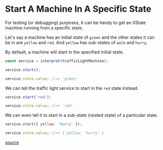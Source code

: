 # Start A Machine In A Specific State

For testing (or debugging) purposes, it can be handy to get an XState machine
running from a specific state.

Let's say a machine has an initial state of `green` and the other states it can
be in are `yellow` and `red`. And `yellow` has sub-states of `walk` and
`hurry`.

By default, a machine will start in the specified initial state.

```javascript
const service = interpret(trafficLightMachine);

service.start();

service.state.value; //=> 'green'
```

We can tell the traffic light service to start in the `red` state instead.

```javascript
service.start('red');

service.state.value; //=> 'red'
```

We can even tell it to start in a sub-state (nested state) of a particular
state.

```javascript
service.start({ yellow: 'hurry' });

service.state.value; //=> { yellow: 'hurry' }
```

[source](https://xstate.js.org/docs/guides/interpretation.html#starting-and-stopping)
